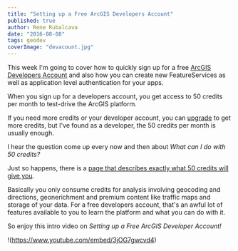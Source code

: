 ```yaml
---
title: "Setting up a Free ArcGIS Developers Account"
published: true
author: Rene Rubalcava
date: "2016-08-08"
tags: geodev
coverImage: "devacount.jpg"
---
```


This week I'm going to cover how to quickly sign up for a free [ArcGIS Developers Account](https://developers.arcgis.com/) and also how you can create new FeatureServices as well as application level authentication for your apps.

When you sign up for a developers account, you get access to 50 credits per month to test-drive the ArcGIS platform.

If you need more credits or your developer account, you can [upgrade](https://developers.arcgis.com/plans/) to get more credits, but I've found as a developer, the 50 credits per month is usually enough.

I hear the question come up every now and then about _What can I do with 50 credits?_

Just so happens, there is a [page that describes exactly what 50 credits will give you](https://developers.arcgis.com/credits/).

Basically you only consume credits for analysis involving geocoding and directions, geonerichment and premium content like traffic maps and storage of your data. For a free developers account, that's an awful lot of features available to you to learn the platform and what you can do with it.

So enjoy this intro video on _Setting up a Free ArcGIS Developer Account!_

!(https://www.youtube.com/embed/3jOG7gwcvd4)
